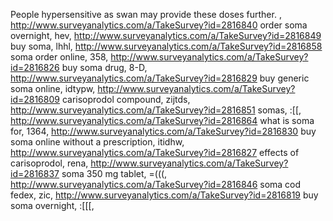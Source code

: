 People hypersensitive as swan may provide these doses further. ,  http://www.surveyanalytics.com/a/TakeSurvey?id=2816840 order soma overnight,  hev,  http://www.surveyanalytics.com/a/TakeSurvey?id=2816849 buy soma,  lhhl,  http://www.surveyanalytics.com/a/TakeSurvey?id=2816858 soma order online,  358,  http://www.surveyanalytics.com/a/TakeSurvey?id=2816826 buy soma drug,  8-D,  http://www.surveyanalytics.com/a/TakeSurvey?id=2816829 buy generic soma online,  idtypw,  http://www.surveyanalytics.com/a/TakeSurvey?id=2816809 carisoprodol compound,  zijtds,  http://www.surveyanalytics.com/a/TakeSurvey?id=2816851 somas,  :[[,  http://www.surveyanalytics.com/a/TakeSurvey?id=2816864 what is soma for,  1364,  http://www.surveyanalytics.com/a/TakeSurvey?id=2816830 buy soma online without a prescription,  itidhw,  http://www.surveyanalytics.com/a/TakeSurvey?id=2816827 effects of carisoprodol,  rena,  http://www.surveyanalytics.com/a/TakeSurvey?id=2816837 soma 350 mg tablet,  =(((,  http://www.surveyanalytics.com/a/TakeSurvey?id=2816846 soma cod fedex,  zic,  http://www.surveyanalytics.com/a/TakeSurvey?id=2816819 buy soma overnight,  :[[[, 